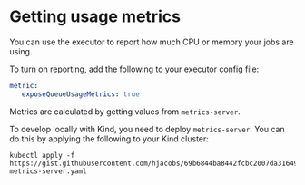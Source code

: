 # Getting usage metrics

You can use the executor to report how much CPU or memory your jobs are using.

To turn on reporting, add the following to your executor config file:

``` yaml
metric:
   exposeQueueUsageMetrics: true
```

Metrics are calculated by getting values from `metrics-server`.

To develop locally with Kind, you need to deploy `metrics-server`. You can do this by applying the following to your Kind cluster:

```
kubectl apply -f https://gist.githubusercontent.com/hjacobs/69b6844ba8442fcbc2007da316499eb4/raw/5b8678ac5e11d6be45aa98ca40d17da70dcb974f/kind-metrics-server.yaml
```
